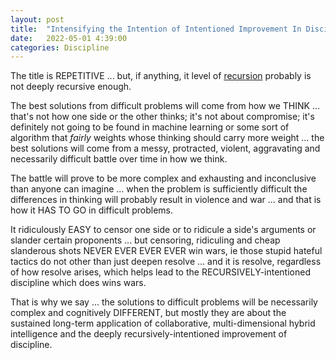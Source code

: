 ```yaml
---
layout: post
title:  "Intensifying the Intention of Intentioned Improvement In Discipline"
date:   2022-05-01 4:39:00
categories: Discipline
---
```


The title is REPETITIVE ... but, if anything, it level of [recursion](https://en.wikipedia.org/wiki/Recursion) probably is not deeply recursive enough.

The best solutions from difficult problems will come from how we THINK ... that's not how one side or the other thinks; it's not about compromise; it's definitely not going to be found in machine learning or some sort of algorithm that *fairly* weights whose thinking should carry more weight ... the best solutions will come from a messy, protracted, violent, aggravating and necessarily difficult battle over time in how we think.  

The battle will prove to be more complex and exhausting and inconclusive than anyone can imagine ... when the problem is sufficiently difficult the differences in thinking will probably result in violence and war ... and that is how it HAS TO GO in difficult problems.

It ridiculously EASY to censor one side or to ridicule a side's arguments or slander certain proponents ... but censoring, ridiculing and cheap slanderous shots NEVER EVER EVER EVER win wars, ie those stupid hateful tactics do not other than just deepen resolve ... and it is resolve, regardless of how resolve arises, which helps lead to the RECURSIVELY-intentioned discipline which does wins wars.

That is why we say ... the solutions to difficult problems will be necessarily complex and cognitively DIFFERENT, but mostly they are about the sustained long-term application of collaborative, multi-dimensional hybrid intelligence and the deeply recursively-intentioned improvement of discipline.
